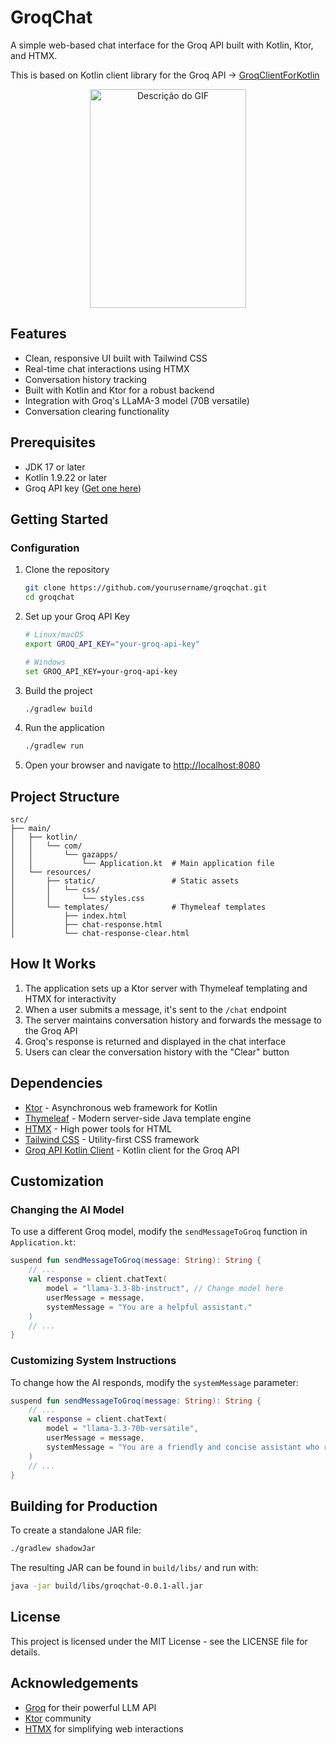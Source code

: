 # GroqChat

A simple web-based chat interface for the Groq API built with Kotlin, Ktor, and HTMX.

This is based on Kotlin client library for the Groq API -> [GroqClientForKotlin](https://github.com/gazolla/GroqClientApiKotlin)

<div style="text-align: center;">
<img src="groqchat.gif" width="250" height="350" alt="Descrição do GIF">
</div> 

## Features

- Clean, responsive UI built with Tailwind CSS
- Real-time chat interactions using HTMX
- Conversation history tracking
- Built with Kotlin and Ktor for a robust backend
- Integration with Groq's LLaMA-3 model (70B versatile)
- Conversation clearing functionality

## Prerequisites

- JDK 17 or later
- Kotlin 1.9.22 or later
- Groq API key ([Get one here](https://console.groq.com/keys))

## Getting Started

### Configuration

1. Clone the repository
   ```bash
   git clone https://github.com/yourusername/groqchat.git
   cd groqchat
   ```

2. Set up your Groq API Key
   ```bash
   # Linux/macOS
   export GROQ_API_KEY="your-groq-api-key"
   
   # Windows
   set GROQ_API_KEY=your-groq-api-key
   ```

3. Build the project
   ```bash
   ./gradlew build
   ```

4. Run the application
   ```bash
   ./gradlew run
   ```

5. Open your browser and navigate to [http://localhost:8080](http://localhost:8080)

## Project Structure

```
src/
├── main/
│   ├── kotlin/
│   │   └── com/
│   │       └── gazapps/
│   │           └── Application.kt  # Main application file
│   └── resources/
│       ├── static/                 # Static assets
│       │   └── css/
│       │       └── styles.css
│       └── templates/              # Thymeleaf templates
│           ├── index.html
│           ├── chat-response.html
│           └── chat-response-clear.html
```

## How It Works

1. The application sets up a Ktor server with Thymeleaf templating and HTMX for interactivity
2. When a user submits a message, it's sent to the `/chat` endpoint
3. The server maintains conversation history and forwards the message to the Groq API
4. Groq's response is returned and displayed in the chat interface
5. Users can clear the conversation history with the "Clear" button

## Dependencies

- [Ktor](https://ktor.io/) - Asynchronous web framework for Kotlin
- [Thymeleaf](https://www.thymeleaf.org/) - Modern server-side Java template engine
- [HTMX](https://htmx.org/) - High power tools for HTML
- [Tailwind CSS](https://tailwindcss.com/) - Utility-first CSS framework
- [Groq API Kotlin Client](https://github.com/gazolla/GroqClientApiKotlin) - Kotlin client for the Groq API

## Customization

### Changing the AI Model

To use a different Groq model, modify the `sendMessageToGroq` function in `Application.kt`:

```kotlin
suspend fun sendMessageToGroq(message: String): String {
    // ...
    val response = client.chatText(
        model = "llama-3.3-8b-instruct", // Change model here
        userMessage = message,
        systemMessage = "You are a helpful assistant."
    )
    // ...
}
```

### Customizing System Instructions

To change how the AI responds, modify the `systemMessage` parameter:

```kotlin
suspend fun sendMessageToGroq(message: String): String {
    // ...
    val response = client.chatText(
        model = "llama-3.3-70b-versatile",
        userMessage = message,
        systemMessage = "You are a friendly and concise assistant who responds with humor." // Change system message here
    )
    // ...
}
```

## Building for Production

To create a standalone JAR file:

```bash
./gradlew shadowJar
```

The resulting JAR can be found in `build/libs/` and run with:

```bash
java -jar build/libs/groqchat-0.0.1-all.jar
```

## License

This project is licensed under the MIT License - see the LICENSE file for details.

## Acknowledgements

- [Groq](https://groq.com/) for their powerful LLM API
- [Ktor](https://ktor.io/) community
- [HTMX](https://htmx.org/) for simplifying web interactions